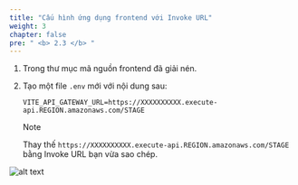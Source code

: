 ```yaml
---
title: "Cấu hình ứng dụng frontend với Invoke URL"
weight: 3
chapter: false
pre: " <b> 2.3 </b> "
---
```


1. Trong thư mục mã nguồn frontend đã giải nén.
2. Tạo một file `.env` mới với nội dung sau:

   ```
   VITE_API_GATEWAY_URL=https://XXXXXXXXXX.execute-api.REGION.amazonaws.com/STAGE
   ```

   > [!NOTE]
   > Thay thế `https://XXXXXXXXXX.execute-api.REGION.amazonaws.com/STAGE` bằng Invoke URL bạn vừa sao chép.

![alt text](/images/workshop-3/frontend-app--env.png)
